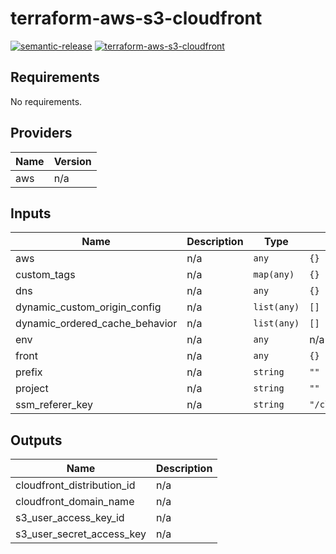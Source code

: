 # terraform-aws-s3-cloudfront

[![semantic-release](https://img.shields.io/badge/%20%20%F0%9F%93%A6%F0%9F%9A%80-semantic--release-e10079.svg)](https://github.com/semantic-release/terraform-aws-s3-cloudfront)
[![terraform-aws-s3-cloudfront](https://github.com/particuleio/terraform-aws-s3-cloudfront/workflows/terraform-aws-s3-cloudfront/badge.svg)](https://github.com/particuleio/terraform-aws-s3-cloudfront/actions?query=workflow%3Aterraform-aws-s3-cloudfront)

## Requirements

No requirements.

## Providers

| Name | Version |
|------|---------|
| aws | n/a |

## Inputs

| Name | Description | Type | Default | Required |
|------|-------------|------|---------|:--------:|
| aws | n/a | `any` | `{}` | no |
| custom\_tags | n/a | `map(any)` | `{}` | no |
| dns | n/a | `any` | `{}` | no |
| dynamic\_custom\_origin\_config | n/a | `list(any)` | `[]` | no |
| dynamic\_ordered\_cache\_behavior | n/a | `list(any)` | `[]` | no |
| env | n/a | `any` | n/a | yes |
| front | n/a | `any` | `{}` | no |
| prefix | n/a | `string` | `""` | no |
| project | n/a | `string` | `""` | no |
| ssm\_referer\_key | n/a | `string` | `"/cloudfront/default/referer"` | no |

## Outputs

| Name | Description |
|------|-------------|
| cloudfront\_distribution\_id | n/a |
| cloudfront\_domain\_name | n/a |
| s3\_user\_access\_key\_id | n/a |
| s3\_user\_secret\_access\_key | n/a |

